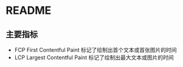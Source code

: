 # README

## 主要指标

- FCP First Contentful Paint 标记了绘制出首个文本或首张图片的时间
- LCP Largest Contentful Paint 标记了绘制出最大文本或图片的时间
